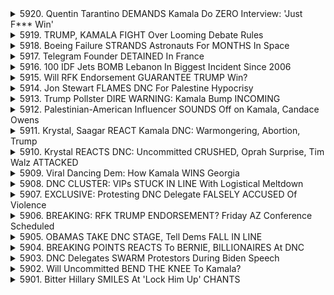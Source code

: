 <details>
<summary>5920. Quentin Tarantino DEMANDS Kamala Do ZERO Interview: 'Just F*** Win'</summary><br>

<a href="https://www.youtube.com/watch?v=PFCWEiS-Lho" target="_blank">
    <img src="https://img.youtube.com/vi/PFCWEiS-Lho/maxresdefault.jpg" 
        alt="[Youtube]" width="200">
</a>

# Quentin Tarantino DEMANDS Kamala Do ZERO Interview: 'Just F*** Win'


</details>

<details>
<summary>5919. TRUMP, KAMALA FIGHT Over Looming Debate Rules</summary><br>

<a href="https://www.youtube.com/watch?v=hJg9NJk9mQk" target="_blank">
    <img src="https://img.youtube.com/vi/hJg9NJk9mQk/maxresdefault.jpg" 
        alt="[Youtube]" width="200">
</a>

# TRUMP, KAMALA FIGHT Over Looming Debate Rules


</details>

<details>
<summary>5918. Boeing Failure STRANDS Astronauts For MONTHS In Space</summary><br>

<a href="https://www.youtube.com/watch?v=Wbe6-LtDDoo" target="_blank">
    <img src="https://img.youtube.com/vi/Wbe6-LtDDoo/maxresdefault.jpg" 
        alt="[Youtube]" width="200">
</a>

# Boeing Failure STRANDS Astronauts For MONTHS In Space


</details>

<details>
<summary>5917. Telegram Founder DETAINED In France</summary><br>

<a href="https://www.youtube.com/watch?v=srotIBLI_6s" target="_blank">
    <img src="https://img.youtube.com/vi/srotIBLI_6s/maxresdefault.jpg" 
        alt="[Youtube]" width="200">
</a>

# Telegram Founder DETAINED In France


</details>

<details>
<summary>5916. 100 IDF Jets BOMB Lebanon In Biggest Incident Since 2006</summary><br>

<a href="https://www.youtube.com/watch?v=dMhpyYwV8_w" target="_blank">
    <img src="https://img.youtube.com/vi/dMhpyYwV8_w/maxresdefault.jpg" 
        alt="[Youtube]" width="200">
</a>

# 100 IDF Jets BOMB Lebanon In Biggest Incident Since 2006


</details>

<details>
<summary>5915. Will RFK Endorsement GUARANTEE TRUMP Win?</summary><br>

<a href="https://www.youtube.com/watch?v=X0KyqrOSi-A" target="_blank">
    <img src="https://img.youtube.com/vi/X0KyqrOSi-A/maxresdefault.jpg" 
        alt="[Youtube]" width="200">
</a>

# Will RFK Endorsement GUARANTEE TRUMP Win?


</details>

<details>
<summary>5914. Jon Stewart FLAMES DNC For Palestine Hypocrisy</summary><br>

<a href="https://www.youtube.com/watch?v=cU7PlGEKWSQ" target="_blank">
    <img src="https://img.youtube.com/vi/cU7PlGEKWSQ/maxresdefault.jpg" 
        alt="[Youtube]" width="200">
</a>

# Jon Stewart FLAMES DNC For Palestine Hypocrisy


</details>

<details>
<summary>5913. Trump Pollster DIRE WARNING: Kamala Bump INCOMING</summary><br>

<a href="https://www.youtube.com/watch?v=pfNwrOKgLF8" target="_blank">
    <img src="https://img.youtube.com/vi/pfNwrOKgLF8/maxresdefault.jpg" 
        alt="[Youtube]" width="200">
</a>

# Trump Pollster DIRE WARNING: Kamala Bump INCOMING


</details>

<details>
<summary>5912. Palestinian-American Influencer SOUNDS Off on Kamala, Candace Owens</summary><br>

<a href="https://www.youtube.com/watch?v=uMX1ZABc68s" target="_blank">
    <img src="https://img.youtube.com/vi/uMX1ZABc68s/maxresdefault.jpg" 
        alt="[Youtube]" width="200">
</a>

# Palestinian-American Influencer SOUNDS Off on Kamala, Candace Owens


</details>

<details>
<summary>5911. Krystal, Saagar REACT Kamala DNC: Warmongering, Abortion, Trump</summary><br>

<a href="https://www.youtube.com/watch?v=MIqGHI3K1rY" target="_blank">
    <img src="https://img.youtube.com/vi/MIqGHI3K1rY/maxresdefault.jpg" 
        alt="[Youtube]" width="200">
</a>

# Krystal, Saagar REACT Kamala DNC: Warmongering, Abortion, Trump


</details>

<details>
<summary>5910. Krystal REACTS DNC: Uncommitted CRUSHED, Oprah Surprise, Tim Walz ATTACKED</summary><br>

<a href="https://www.youtube.com/watch?v=AkZwAT603E4" target="_blank">
    <img src="https://img.youtube.com/vi/AkZwAT603E4/maxresdefault.jpg" 
        alt="[Youtube]" width="200">
</a>

# Krystal REACTS DNC: Uncommitted CRUSHED, Oprah Surprise, Tim Walz ATTACKED


</details>

<details>
<summary>5909. Viral Dancing Dem: How Kamala WINS Georgia</summary><br>

<a href="https://www.youtube.com/watch?v=lRrCGKJbTt4" target="_blank">
    <img src="https://img.youtube.com/vi/lRrCGKJbTt4/maxresdefault.jpg" 
        alt="[Youtube]" width="200">
</a>

# Viral Dancing Dem: How Kamala WINS Georgia


</details>

<details>
<summary>5908. DNC CLUSTER: VIPs STUCK IN LINE With Logistical Meltdown</summary><br>

<a href="https://www.youtube.com/watch?v=JH1goku_eVk" target="_blank">
    <img src="https://img.youtube.com/vi/JH1goku_eVk/maxresdefault.jpg" 
        alt="[Youtube]" width="200">
</a>

# DNC CLUSTER: VIPs STUCK IN LINE With Logistical Meltdown


</details>

<details>
<summary>5907. EXCLUSIVE: Protesting DNC Delegate FALSELY ACCUSED Of Violence</summary><br>

<a href="https://www.youtube.com/watch?v=X1hIOubDt38" target="_blank">
    <img src="https://img.youtube.com/vi/X1hIOubDt38/maxresdefault.jpg" 
        alt="[Youtube]" width="200">
</a>

# EXCLUSIVE: Protesting DNC Delegate FALSELY ACCUSED Of Violence


</details>

<details>
<summary>5906. BREAKING: RFK TRUMP ENDORSEMENT? Friday AZ Conference Scheduled</summary><br>

<a href="https://www.youtube.com/watch?v=n9lQJkonIz0" target="_blank">
    <img src="https://img.youtube.com/vi/n9lQJkonIz0/maxresdefault.jpg" 
        alt="[Youtube]" width="200">
</a>

# BREAKING: RFK TRUMP ENDORSEMENT? Friday AZ Conference Scheduled


</details>

<details>
<summary>5905. OBAMAS TAKE DNC STAGE, Tell Dems FALL IN LINE</summary><br>

<a href="https://www.youtube.com/watch?v=AlUYwMpuqqU" target="_blank">
    <img src="https://img.youtube.com/vi/AlUYwMpuqqU/maxresdefault.jpg" 
        alt="[Youtube]" width="200">
</a>

# OBAMAS TAKE DNC STAGE, Tell Dems FALL IN LINE


</details>

<details>
<summary>5904. BREAKING POINTS REACTS To BERNIE, BILLIONAIRES At DNC</summary><br>

<a href="https://www.youtube.com/watch?v=EWzQsQq4Jw4" target="_blank">
    <img src="https://img.youtube.com/vi/EWzQsQq4Jw4/maxresdefault.jpg" 
        alt="[Youtube]" width="200">
</a>

# BREAKING POINTS REACTS To BERNIE, BILLIONAIRES At DNC


</details>

<details>
<summary>5903. DNC Delegates SWARM Protestors During Biden Speech</summary><br>

<a href="https://www.youtube.com/watch?v=gRTTZB9zA1o" target="_blank">
    <img src="https://img.youtube.com/vi/gRTTZB9zA1o/maxresdefault.jpg" 
        alt="[Youtube]" width="200">
</a>

# DNC Delegates SWARM Protestors During Biden Speech


</details>

<details>
<summary>5902. Will Uncommitted BEND THE KNEE To Kamala?</summary><br>

<a href="https://www.youtube.com/watch?v=4xSSCRw6b-g" target="_blank">
    <img src="https://img.youtube.com/vi/4xSSCRw6b-g/maxresdefault.jpg" 
        alt="[Youtube]" width="200">
</a>

# Will Uncommitted BEND THE KNEE To Kamala?


</details>

<details>
<summary>5901. Bitter Hillary SMILES At 'Lock Him Up' CHANTS</summary><br>

<a href="https://www.youtube.com/watch?v=HPVwporDGN4" target="_blank">
    <img src="https://img.youtube.com/vi/HPVwporDGN4/maxresdefault.jpg" 
        alt="[Youtube]" width="200">
</a>

# Bitter Hillary SMILES At 'Lock Him Up' CHANTS


</details>

